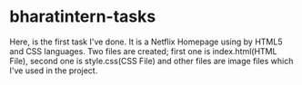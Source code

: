 # bharatintern-tasks
Here, is the first task I've done. It is a Netflix Homepage using by HTML5 and CSS languages.
Two files are created; first one is index.html(HTML File), second one is style.css(CSS File) and other files are image files which I've used in the project.
